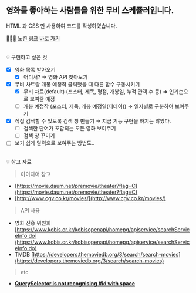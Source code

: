 ## 영화를 좋아하는 사람들을 위한 무비 스케쥴러입니다.

HTML 과 CSS 만 사용하여 코드를 작성하였습니다.

[🙇🏻‍♀️ 노션 링크 바로 가기]()

<br/>
💡 구현하고 싶은 것

- [x] 영화 목록 받아오기
  - [x] 어디서? ⇒ 영화 API 찾아보기
- [x] 무비 차트랑 개봉 예정작 클릭했을 때 다른 함수 구동시키기
  - [x] 무비 차트(default) (포스터, 제목, 평점, 개봉일, 누적 관객 수 등) ⇒ 인기순으로 보여줄 예정
  - [ ] 개봉 예정작 (포스터, 제목, 개봉 예정일(디데이)) ⇒ 일자별로 구분하여 보여주기
- [x] 직접 검색할 수 있도록 검색 창 만들기 ⇒ 지금 기능 구현을 하지는 않았다.
  - [ ] 검색한 단어가 포함되는 모든 영화 보여주기
  - [ ] 검색 창 꾸미기
- [ ] 보기 쉽게 달력으로 보여주는 방법도..

<br/>
💡 참고 자료

> 아이디어 참고

- [https://movie.daum.net/premovie/theater?flag=C](https://movie.daum.net/premovie/theater?flag=C)
- [http://www.cgv.co.kr/movies/](http://www.cgv.co.kr/movies/)

> API 사용

- 영화 진흥 위원회 [https://www.kobis.or.kr/kobisopenapi/homepg/apiservice/searchServiceInfo.do](https://www.kobis.or.kr/kobisopenapi/homepg/apiservice/searchServiceInfo.do)
- TMDB [https://developers.themoviedb.org/3/search/search-movies](https://developers.themoviedb.org/3/search/search-movies)

> etc

- **[QuerySelector is not recognising #id with space](https://stackoverflow.com/questions/63551929/queryselector-is-not-recognising-id-with-space)**
